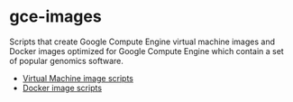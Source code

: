 gce-images
==========

Scripts that create Google Compute Engine virtual machine images and Docker images optimized for Google Compute Engine which contain a set of popular genomics software.
 * [Virtual Machine image scripts](./vm-images)
 * [Docker image scripts](./docker-images)

